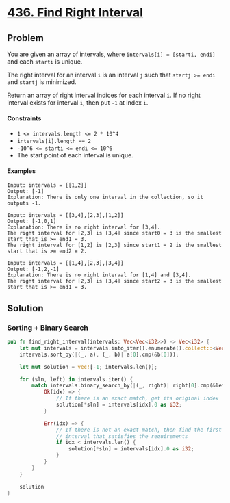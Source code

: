# [436. Find Right Interval](https://leetcode.com/problems/find-right-interval/)

## Problem

You are given an array of intervals, where `intervals[i] = [starti, endi]` and
each `starti` is unique.

The right interval for an interval `i` is an interval `j` such
that `startj >= endi` and `startj` is minimized.

Return an array of right interval indices for each interval `i`. If no right
interval exists for interval `i`, then put `-1` at index `i`.

#### Constraints

* `1 <= intervals.length <= 2 * 10^4`
* `intervals[i].length == 2`
* `-10^6 <= starti <= endi <= 10^6`
* The start point of each interval is unique.

#### Examples

```text
Input: intervals = [[1,2]]
Output: [-1]
Explanation: There is only one interval in the collection, so it outputs -1.
```

```text
Input: intervals = [[3,4],[2,3],[1,2]]
Output: [-1,0,1]
Explanation: There is no right interval for [3,4].
The right interval for [2,3] is [3,4] since start0 = 3 is the smallest start that is >= end1 = 3.
The right interval for [1,2] is [2,3] since start1 = 2 is the smallest start that is >= end2 = 2.
```

```text
Input: intervals = [[1,4],[2,3],[3,4]]
Output: [-1,2,-1]
Explanation: There is no right interval for [1,4] and [3,4].
The right interval for [2,3] is [3,4] since start2 = 3 is the smallest start that is >= end1 = 3.
```

## Solution

### Sorting + Binary Search

```rust
pub fn find_right_interval(intervals: Vec<Vec<i32>>) -> Vec<i32> {
    let mut intervals = intervals.into_iter().enumerate().collect::<Vec<_>>();
    intervals.sort_by(|(_, a), (_, b)| a[0].cmp(&b[0]));

    let mut solution = vec![-1; intervals.len()];

    for (sln, left) in intervals.iter() {
        match intervals.binary_search_by(|(_, right)| right[0].cmp(&left[1])) {
            Ok(idx) => {
                // If there is an exact match, get its original index
                solution[*sln] = intervals[idx].0 as i32;
            }

            Err(idx) => {
                // If there is not an exact match, then find the first
                // interval that satisfies the requirements
                if idx < intervals.len() {
                    solution[*sln] = intervals[idx].0 as i32;
                }
            }
        }
    }

    solution
}
```